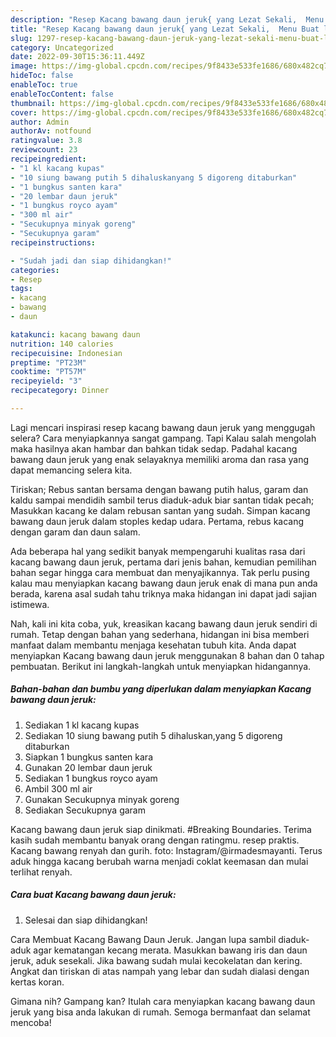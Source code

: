 ```yaml
---
description: "Resep Kacang bawang daun jeruk{ yang Lezat Sekali,  Menu Buat lebaran"
title: "Resep Kacang bawang daun jeruk{ yang Lezat Sekali,  Menu Buat lebaran"
slug: 1297-resep-kacang-bawang-daun-jeruk-yang-lezat-sekali-menu-buat-lebaran
category: Uncategorized
date: 2022-09-30T15:36:11.449Z
image: https://img-global.cpcdn.com/recipes/9f8433e533fe1686/680x482cq70/kacang-bawang-daun-jeruk-foto-resep-utama.jpg
hideToc: false
enableToc: true
enableTocContent: false
thumbnail: https://img-global.cpcdn.com/recipes/9f8433e533fe1686/680x482cq70/kacang-bawang-daun-jeruk-foto-resep-utama.jpg
cover: https://img-global.cpcdn.com/recipes/9f8433e533fe1686/680x482cq70/kacang-bawang-daun-jeruk-foto-resep-utama.jpg
author: Admin
authorAv: notfound
ratingvalue: 3.8
reviewcount: 23
recipeingredient:
- "1 kl kacang kupas"
- "10 siung bawang putih 5 dihaluskanyang 5 digoreng ditaburkan"
- "1 bungkus santen kara"
- "20 lembar daun jeruk"
- "1 bungkus royco ayam"
- "300 ml air"
- "Secukupnya minyak goreng"
- "Secukupnya garam"
recipeinstructions:

- "Sudah jadi dan siap dihidangkan!"
categories:
- Resep
tags:
- kacang
- bawang
- daun

katakunci: kacang bawang daun 
nutrition: 140 calories
recipecuisine: Indonesian
preptime: "PT23M"
cooktime: "PT57M"
recipeyield: "3"
recipecategory: Dinner

---
```



Lagi mencari inspirasi resep kacang bawang daun jeruk yang menggugah selera? Cara menyiapkannya sangat gampang. Tapi Kalau salah mengolah maka hasilnya akan hambar dan bahkan tidak sedap. Padahal kacang bawang daun jeruk yang enak selayaknya memiliki aroma dan rasa yang dapat memancing selera kita.


Tiriskan; Rebus santan bersama dengan bawang putih halus, garam dan kaldu sampai mendidih sambil terus diaduk-aduk biar santan tidak pecah; Masukkan kacang ke dalam rebusan santan yang sudah. Simpan kacang bawang daun jeruk dalam stoples kedap udara. Pertama, rebus kacang dengan garam dan daun salam.

Ada beberapa hal yang sedikit banyak mempengaruhi kualitas rasa dari kacang bawang daun jeruk, pertama dari jenis bahan, kemudian pemilihan bahan segar hingga cara membuat dan menyajikannya. Tak perlu pusing kalau mau menyiapkan kacang bawang daun jeruk enak di mana pun anda berada, karena asal sudah tahu triknya maka hidangan ini dapat jadi sajian istimewa.


Nah, kali ini kita coba, yuk, kreasikan kacang bawang daun jeruk sendiri di rumah. Tetap dengan bahan yang sederhana, hidangan ini bisa memberi manfaat dalam membantu menjaga kesehatan tubuh kita. Anda dapat menyiapkan Kacang bawang daun jeruk menggunakan 8 bahan dan 0 tahap pembuatan. Berikut ini langkah-langkah untuk menyiapkan hidangannya.

<!--inarticleads1-->

##### Bahan-bahan dan bumbu yang diperlukan dalam menyiapkan Kacang bawang daun jeruk:

1. Sediakan 1 kl kacang kupas
1. Sediakan 10 siung bawang putih 5 dihaluskan,yang 5 digoreng ditaburkan
1. Siapkan 1 bungkus santen kara
1. Gunakan 20 lembar daun jeruk
1. Sediakan 1 bungkus royco ayam
1. Ambil 300 ml air
1. Gunakan Secukupnya minyak goreng
1. Sediakan Secukupnya garam


Kacang bawang daun jeruk siap dinikmati. #Breaking Boundaries. Terima kasih sudah membantu banyak orang dengan ratingmu. resep praktis. Kacang bawang renyah dan gurih. foto: Instagram/@irmadesmayanti. Terus aduk hingga kacang berubah warna menjadi coklat keemasan dan mulai terlihat renyah. 

<!--inarticleads2-->

##### Cara buat Kacang bawang daun jeruk:


1. Selesai dan siap dihidangkan!

Cara Membuat Kacang Bawang Daun Jeruk. Jangan lupa sambil diaduk-aduk agar kematangan kecang merata. Masukkan bawang iris dan daun jeruk, aduk sesekali. Jika bawang sudah mulai kecokelatan dan kering. Angkat dan tiriskan di atas nampah yang lebar dan sudah dialasi dengan kertas koran. 

Gimana nih? Gampang kan? Itulah cara menyiapkan kacang bawang daun jeruk yang bisa anda lakukan di rumah. Semoga bermanfaat dan selamat mencoba!
